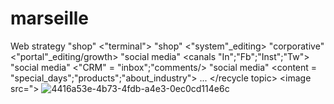 # marseille
Web strategy
"shop" <"terminal"></launching>
  "shop" <"system"_editing>
"corporative" <"portal"_editing/growth>
"social media" <canals "In";"Fb";"Inst";"Tw"></create>
  "social media" <"CRM" = "inbox";"comments/>
    "social media" <content = "special_days";"products";"about_industry">
    ...
    </recycle topic>
    <image src="></image>
    ![4416a53e-4b73-4fdb-a4e3-0ec0cd114e6c](https://user-images.githubusercontent.com/83863291/117537119-097bb680-b010-11eb-897d-3a038f63f2eb.jpg)
